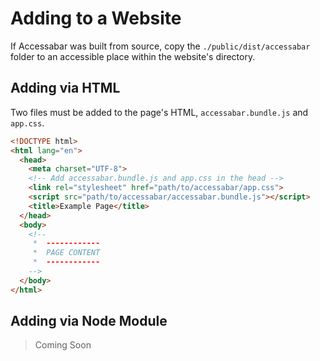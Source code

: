 # Adding to a Website
If Accessabar was built from source, copy the `./public/dist/accessabar` folder to an accessible place within the website's directory.

## Adding via HTML
Two files must be added to the page's HTML, `accessabar.bundle.js` and `app.css`.

```html
<!DOCTYPE html>
<html lang="en">
  <head>
  	<meta charset="UTF-8">
  	<!-- Add accessabar.bundle.js and app.css in the head -->
  	<link rel="stylesheet" href="path/to/accessabar/app.css">
  	<script src="path/to/accessabar/accessabar.bundle.js"></script>
  	<title>Example Page</title>
  </head>
  <body>
  	<!--
  	 *  ------------
  	 *  PAGE CONTENT
  	 *  ------------
  	-->
  </body>
</html>
```

## Adding via Node Module
> Coming Soon

